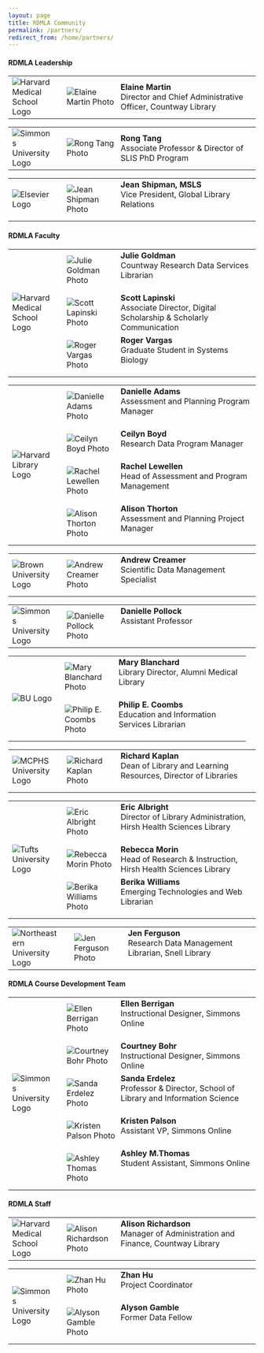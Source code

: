 ```yaml
---
layout: page
title: RDMLA Community
permalink: /partners/
redirect_from: /home/partners/
---
```


#### RDMLA Leadership

<table>
  <tr><td rowspan="1" width="20%"><img src="/images/HMS.png" alt="Harvard Medical School Logo"></td>
    <td><div style="width:100px;float:left;margin:10px"><img src="/images/Elaine-Martin.jpg" alt="Elaine Martin Photo"></div><div>     <b>Elaine Martin</b><br> Director and Chief Administrative Officer, Countway Library</div></td></tr>
</table>

<table>
<tr><td rowspan="1" width="20%"><img src="/images/simmons-college.png" alt="Simmons University Logo"></td>
    <td><div style="width:100px;float:left;margin:10px"><img src="/images/Rong-Tang.jpg" alt="Rong Tang Photo"></div><div><b>Rong       Tang</b><br> Associate Professor & Director of SLIS PhD Program</div></td></tr>
</table>

<table>
<tr><td rowspan="1" width="20%"><img src="/images/Elsevier.png" alt="Elsevier Logo"></td>
    <td><div style="width:100px;float:left;margin:10px"><img src="/images/Jean-Shipman.jpg" alt="Jean Shipman Photo"></div><div>       <b>Jean Shipman, MSLS</b><br> Vice President, Global Library Relations</div></td></tr>
</table>
 
#### RDMLA Faculty 

<table>
<tr><td rowspan="3" width="20%"><img src="/images/HMS.png" alt="Harvard Medical School Logo"></td>
 <td><div style="width:100px;float:left;margin:10px"><img src="/images/julie-goldman.jpg" alt="Julie Goldman Photo"></div><div>    <b>Julie Goldman</b><br> Countway Research Data Services Librarian</div></td></tr>
 <tr><td><div style="width:100px;float:left;margin:10px"><img src="/images/scott lapinski.png" alt="Scott Lapinski Photo"></div>    <div><b>Scott Lapinski</b><br>Associate Director, Digital Scholarship & Scholarly Communication</div></td></tr>
  <tr><td><div style="width:100px;float:left;margin:10px"><img src="/images/roger-vargas.jpg" alt="Roger Vargas Photo"></div>    <div><b>Roger Vargas</b><br>Graduate Student in Systems Biology</div></td></tr>
</table>
  
<table>
  <tr><td rowspan="4" width="20%"><img src="/images/harvard-library.png" alt="Harvard Library Logo"></td>
    <td><div style="width:100px;float:left;margin:10px"><img src="/images/danielle-adams.jpg" alt="Danielle Adams Photo"></div><div><b>Danielle Adams</b><br>Assessment and Planning Program Manager
</div></td></tr>
   <tr><td><div style="width:100px;float:left;margin:10px"><img src="/images/ceilyn-boyd.jpg" alt="Ceilyn Boyd Photo"></div><div><b>Ceilyn Boyd</b><br> Research Data Program Manager</div></td></tr>
  <tr><td><div style="width:100px;float:left;margin:10px"><img src="/images/rachel-lewellen.jpg" alt="Rachel Lewellen Photo"></div><div><b>Rachel Lewellen</b><br> Head of Assessment and Program Management
</div></td></tr>
  <tr><td><div style="width:100px;float:left;margin:10px"><img src="/images/person.png" alt="Alison Thorton Photo"></div><div><b>Alison Thorton</b><br>Assessment and Planning Project Manager</div></td></tr>
</table>

<table>
  <tr><td rowspan="1" width="20%"><img src="/images/brown-logo.png" alt="Brown University Logo"></td>
    <td><div style="width:100px;float:left;margin:10px"><img src="/images/creamer-andrew.jpg" alt="Andrew Creamer Photo"></div><div><b>Andrew Creamer</b><br> Scientific Data Management Specialist</div></td></tr>
  </table>
  
<table>
  <tr><td rowspan="1" width="20%"><img src="/images/simmons-college.png" alt="Simmons University Logo"></td>
  <td><div style="width:100px;float:left;margin:10px"><img src="/images/danielle-pollock.jpg" alt="Danielle Pollock Photo"></div><div><b>Danielle Pollock</b><br>Assistant Professor</div></td></tr>
</table>

<table>
  <tr><td rowspan="3" width="20%"><img src="/images/boston-university.png" alt="BU Logo"></td>
    <td><div style="width:100px;float:left;margin:10px"><img src="/images/Blanchard-Mary.jpg" alt="Mary Blanchard Photo"></div><div><b>Mary Blanchard</b><br> Library Director, Alumni Medical Library</div></td></tr>
    <tr><td><div style="width:100px;float:left;margin:10px"><img src="/images/philip-coombs.jpg" alt="Philip E. Coombs Photo"></div><div><b>Philip E. Coombs</b><br>Education and Information Services Librarian </div></td></tr>
</table>
  
<table>
  <tr><td rowspan="1" width="20%"><img src="/images/MCPHS.png" alt="MCPHS University Logo"></td>
    <td><div style="width:100px;float:left;margin:10px"><img src="/images/Rich-Kaplan.jpg" alt="Richard Kaplan Photo"></div><div>   <b>Richard Kaplan</b><br> Dean of Library and Learning Resources, Director of Libraries</div></td></tr>
</table>

<table>
  <tr><td rowspan="3" width="20%"><img src="/images/Tufts-University.jpg" alt="Tufts University Logo"></td>
   <td><div style="width:100px;float:left;margin:10px"><img src="/images/Eric-Albright.jpg" alt="Eric Albright Photo"></div><div><b>Eric Albright</b><br> Director of Library Administration, Hirsh Health Sciences Library</div></td></tr>
   <tr><td><div style="width:100px;float:left;margin:10px"><img src="/images/rebecca-morin.jpg" alt="Rebecca Morin Photo"></div><div><b>Rebecca Morin</b><br> Head of Research & Instruction, Hirsh Health Sciences Library</div></td></tr>
   <tr><td><div style="width:100px;float:left;margin:10px"><img src="/images/berika-williams.jpg" alt="Berika Williams Photo"></div><div><b>Berika Williams</b><br> Emerging Technologies and Web Librarian</div></td></tr>
</table>
  
<table>
  <tr><td rowspan="1" width="20%"><img src="/images/neulogo.png" alt="Northeastern University Logo"></td>
    <td><div style="width:100px;float:left;margin:10px"><img src="/images/ferguson-jen.png" alt="Jen Ferguson Photo"></div><div><b>Jen Ferguson</b><br> Research Data Management Librarian, Snell Library</div></td></tr>
</table>
  
#### RDMLA Course Development Team

<table>
<tr><td rowspan="5" width="20%"><img src="/images/simmons-college.png" alt="Simmons University Logo"></td>
   <td><div style="width:100px;float:left;margin:10px"><img src="/images/person.png" alt="Ellen Berrigan Photo"></div><div><b>Ellen Berrigan</b><br> Instructional Designer, Simmons Online</div></td></tr>
    <tr><td><div style="width:100px;float:left;margin:10px"><img src="/images/Courtney Bohr.jpg" alt="Courtney Bohr Photo"></div><div><b>Courtney Bohr</b><br> Instructional Designer, Simmons Online</div></td></tr>
    <tr><td><div style="width:100px;float:left;margin:10px"><img src="/images/Sanda-Erdelez.jpg" alt="Sanda Erdelez Photo"></div><div><b>Sanda Erdelez</b><br> Professor & Director, School of Library and Information Science</div></td></tr>
    <tr><td><div style="width:100px;float:left;margin:10px"><img src="/images/Kristen Palson.jpg" alt="Kristen Palson Photo"></div><div><b>Kristen Palson</b><br> Assistant VP, Simmons Online</div></td></tr>
    <tr><td><div style="width:100px;float:left;margin:10px"><img src="/images/person.png" alt="Ashley Thomas Photo"></div><div><b>Ashley M.Thomas</b><br> Student Assistant, Simmons Online</div></td></tr>
</table>

#### RDMLA Staff

<table>
 <tr><td rowspan="1" width="20%"><img src="/images/HMS.png" alt="Harvard Medical School Logo"></td>
 <td><div style="width:100px;float:left;margin:10px"><img src="/images/Richardson-headshot.png" alt="Alison Richardson Photo"></div><div><b>Alison Richardson</b><br> Manager of Administration and Finance, Countway Library</div></td></tr>
  
<table>
 <tr><td rowspan="3" width="20%"><img src="/images/simmons-college.png" alt="Simmons University Logo"></td>
 <td><div style="width:100px;float:left;margin:10px"><img src="/images/Zhan Hu.jpg" alt="Zhan Hu Photo"></div><div><b>Zhan Hu</b><br> Project Coordinator</div></td></tr>
 <tr><td><div style="width:100px;float:left;margin:10px"><img src="/images/Alyson-Gamble.png" alt="Alyson Gamble Photo"></div><div><b>Alyson Gamble</b><br> Former Data Fellow</div></td></tr>
</table>
